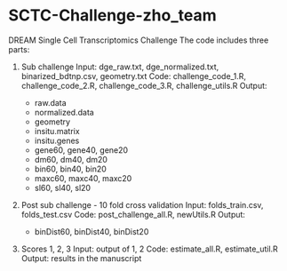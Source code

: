 # SCTC-Challenge-zho_team
DREAM Single Cell Transcriptomics Challenge 
The code includes three parts:  
1. Sub challenge
   Input: dge_raw.txt, dge_normalized.txt, binarized_bdtnp.csv, geometry.txt
   Code: challenge_code_1.R, challenge_code_2.R, challenge_code_3.R, challenge_utils.R
   Output: 
   - raw.data 
   - normalized.data 
   - geometry
   - insitu.matrix
   - insitu.genes
   - gene60, gene40, gene20
   - dm60, dm40, dm20
   - bin60, bin40, bin20
   - maxc60, maxc40, maxc20
   - sl60, sl40, sl20

2. Post sub challenge - 10 fold cross validation
   Input: folds_train.csv, folds_test.csv
   Code: post_challenge_all.R, newUtils.R
   Output: 
   - binDist60, binDist40, binDist20
   
3. Scores 1, 2, 3
   Input: output of 1, 2 
   Code: estimate_all.R, estimate_util.R 
   Output: results in the manuscript 
 

